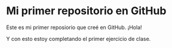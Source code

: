 # Mi primer repositorio en GitHub

Este es mi primer reposiorio que creé en GitHub. ¡Hola!

Y con esto estoy completando el primer ejercicio de clase.